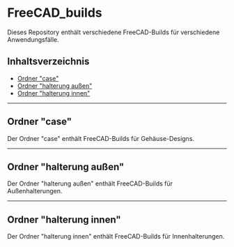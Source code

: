 # FreeCAD_builds

Dieses Repository enthält verschiedene FreeCAD-Builds für verschiedene Anwendungsfälle.

## Inhaltsverzeichnis

- [Ordner "case"](#ordner-case)
- [Ordner "halterung außen"](#ordner-halterung-außen)
- [Ordner "halterung innen"](#ordner-halterung-innen)

---

## Ordner "case"

Der Ordner "case" enthält FreeCAD-Builds für Gehäuse-Designs.


---

## Ordner "halterung außen"

Der Ordner "halterung außen" enthält FreeCAD-Builds für Außenhalterungen.

---

## Ordner "halterung innen"

Der Ordner "halterung innen" enthält FreeCAD-Builds für Innenhalterungen.



